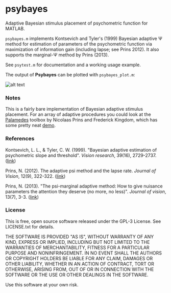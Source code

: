 # psybayes
Adaptive Bayesian stimulus placement of psychometric function for MATLAB.

`psybayes.m` implements Kontsevich and Tyler's (1999) Bayesian adaptive Ψ method for estimation of parameters of the psychometric function via maximization of information gain (including lapse; see Prins 2012). It also supports the marginal-Ψ method by Prins (2013). 

See `psytest.m` for documentation and a working usage example.

The output of **Psybayes** can be plotted with `psybayes_plot.m`:

![alt text](http://luigiacerbi.com/wp-content/uploads/2016/07/psybayes_fig.png "psybayes demo")


### Notes

This is a fairly bare implementation of Bayesian adaptive stimulus placement. For an array of adaptive procedures you could look at the [Palamedes](http://www.palamedestoolbox.org/) toolbox by Nicolaas Prins and Frederick Kingdom, which has some pretty neat [demo](http://www.palamedestoolbox.org/pal_ampm_demo.html).

### References

Kontsevich, L. L., & Tyler, C. W. (1999). "Bayesian adaptive estimation of psychometric slope and threshold". *Vision research*, 39(16), 2729-2737. ([link](http://www.sciencedirect.com/science/article/pii/S0042698998002855))

Prins, N. (2012). The adaptive psi method and the lapse rate. *Journal of Vision*, 12(9), 322-322. ([link](http://jov.arvojournals.org/article.aspx?articleid=2140969))

Prins, N. (2013). "The psi-marginal adaptive method: How to give nuisance parameters the attention they deserve (no more, no less)". *Journal of vision*, 13(7), 3-3. ([link](http://jov.arvojournals.org/article.aspx?articleid=2121598))

### License

This is free, open source software released under the GPL-3 License. See LICENSE.txt for details.

THE SOFTWARE IS PROVIDED "AS IS", WITHOUT WARRANTY OF ANY KIND, EXPRESS OR IMPLIED, INCLUDING BUT NOT LIMITED TO THE WARRANTIES OF MERCHANTABILITY, FITNESS FOR A PARTICULAR PURPOSE AND NONINFRINGEMENT. IN NO EVENT SHALL THE AUTHORS OR COPYRIGHT HOLDERS BE LIABLE FOR ANY CLAIM, DAMAGES OR OTHER LIABILITY, WHETHER IN AN ACTION OF CONTRACT, TORT OR OTHERWISE, ARISING FROM, OUT OF OR IN CONNECTION WITH THE SOFTWARE OR THE USE OR OTHER DEALINGS IN THE SOFTWARE.

Use this software at your own risk.
